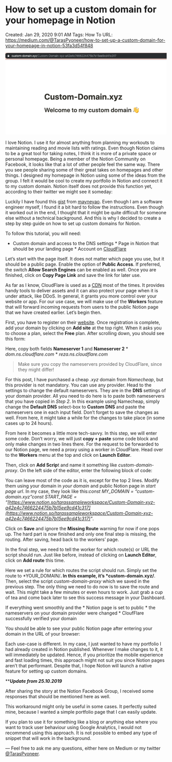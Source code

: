 # How to set up a custom domain for your homepage in Notion

Created: Jan 29, 2020 9:01 AM
Tags: How To
URL: https://medium.com/@TarasPyoneer/how-to-set-up-a-custom-domain-for-your-homepage-in-notion-53fa3d54f848

![1*gUv54okx1TF2BDd2rV3kmw.png](How%20to%20set%20up%20a%20custom%20domain%20for%20your%20homepage%20in%2047cee0c6913d45208fddd68a3cf998dd/1gUv54okx1TF2BDd2rV3kmw.png)

I love Notion. I use it for almost anything from planning my workouts to maintaining reading and movie lists with ratings. Even though Notion claims to be a great tool for taking notes, I think it is more of a private space or personal homepage. Being a member of the Notion Community on Facebook, it looks like that a lot of other people feel the same way. There you see people sharing some of their great takes on homepages and other things. I designed my homepage in Notion using some of the ideas from the group. I felt it would be cool to create my portfolio in Notion and connect it to my custom domain. Notion itself does not provide this function yet, according to their twitter we might see it someday:

Luckily I have found this [gist](https://gist.github.com/mayneyao/b9fefc9625b76f70488e5d8c2a99315d) from [mayneyao](https://gist.github.com/mayneyao). Even though I am a software engineer myself, I found it a bit hard to follow the instructions. Even though it worked out in the end, I thought that it might be quite difficult for someone else without a technical background. And this is why I decided to create a step by step guide on how to set up custom domains for Notion.

To follow this tutorial, you will need:

* Custom domain and access to the DNS settings * Page in Notion that should be your landing page * Account on [CloudFlare](https://www.cloudflare.com/)

Let’s start with the page itself. It does not matter which page you use, but it should be a public page. Enable the option of **Public Access**. If preferred, the switch **Allow Search Engines** can be enabled as well. Once you are finished, click on **Copy Page Link** and save the link for later use.

As far as I know, CloudFlare is used as a [CDN](https://en.wikipedia.org/wiki/Content_delivery_network) most of the times. It provides handy tools to deliver assets and it can also protect your page when it is under attack, like DDoS. In general, it grants you more control over your website or app. For our use case, we will make use of the **Workers** feature that will forward incoming requests from users to the public Notion page that we have created earlier. Let’s begin then.

First, you have to register on their [website](https://www.cloudflare.com/). Once registration is complete, add your domain by clicking on **Add site** at the top right. When it asks you to choose a plan, select the **Free** plan. After scrolling down, you should see this form:

Here, copy both fields **Nameserver 1** and **Nameserver 2** * *dom.ns.cloudflare.com* * *reza.ns.cloudflare.com*

> Make sure you copy the nameservers provided by CloudFlare, since they might differ!

For this post, I have purchased a cheap *.xyz* domain from *Namecheap*, but this provider is not mandatory. You can use any provider. Head to the settings to change the default nameservers. They are in the **DNS** settings of your domain provider. All you need to do here is to paste both nameservers that you have copied in *Step 2*. In this example using Namecheap, simply change the **Default DNS** select-box to **Custom DNS** and paste the nameservers one in each input field. Don’t forget to save the changes as well. From here, it might take a while for the changes to take place (in some cases up to 24 hours).

From here it becomes a little more tech-savvy. In this step, we will enter some code. Don’t worry, we will just **copy + paste** some code block and only make changes in two lines there. For the request to be forwarded to our Notion page, we need a proxy using a worker in CloudFlare. Head over to the **Workers** menu at the top and click on **Launch** **Editor**.

Then, click on **Add Scrip**t and name it something like *custom-domain-proxy*. On the left side of the editor, enter the following block of code:

You can leave most of the code as it is, except for the top 2 lines. Modify them using your domain in *your domain* and public Notion page in *start page url*. In my case, they look like this:*const MY_DOMAIN = “custom-domain.xyz”const START_PAGE = “[https://www.notion.so/tarassampleworkspace/Custom-Domain-xyz-a42e4c7466224475b7b15ee9cd41c317](https://www.notion.so/tarassampleworkspace/Custom-Domain-xyz-a42e4c7466224475b7b15ee9cd41c317)"*.

Click on **Save** and ignore the **Missing Route** warning for now if one pops up. The hard part is now finished and only one final step is missing, the routing. After saving, head back to the workers’ page.

In the final step, we need to tell the worker for which route(s) or URL the script should run. Just like before, instead of clicking on **Launch Editor**, click on **Add route** this time.

Here we set a rule for which routes the script should run. Simply set the route to *YOUR_DOMAIN/**. In this example, it’s *custom-domain.xyz/**. Then, select the script *custom-domain-proxy* which we saved in the previous step. The only thing we need to do now is to save the route and wait. This might take a few minutes or even hours to work. Just grab a cup of tea and come back later to see this success message in your Dashboard.

If everything went smoothly and the * Notion page is set to public * the nameservers on your domain provider were changed * CloufFlare successfully verified your domain

You should be able to see your public Notion page after entering your domain in the URL of your browser:

Each use-case is different. In my case, I just wanted to have my portfolio I had already created in Notion published. Whenever I make changes to it, it will immediately be updated. Hence, if you prioritize the mobile experience and fast loading times, this approach might not suit you since Notion pages aren’t that performant. Despite that, I hope Notion will launch a native feature for setting up custom domains.

*****Update from 25.10.2019***

After sharing the story at the Notion Facebook Group, I received some responses that should be mentioned here as well.

This workaround might only be useful in some cases. It perfectly suited mine, because I wanted a simple portfolio page that I can easily update.

If you plan to use it for something like a blog or anything else where you want to track user behaviour using Google Analytics, I would not recommend using this approach. It is not possible to embed any type of snippet that will work in the background.

— Feel free to ask me any questions, either here on Medium or my twitter [@TarasPyoneer](http://twitter.com/TarasPyoneer).
